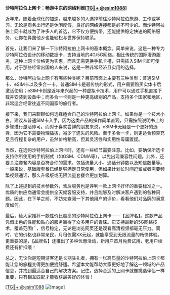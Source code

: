**沙特阿拉伯上网卡：畅游中东的网络利器[[TG💪+ @esim1088](https://t.me/s/esim1088)]**

近年来，随着全球化的加速，越来越多的人选择前往沙特阿拉伯旅游、工作或学习。无论是商务出行还是休闲度假，良好的网络连接都是必不可少的。而沙特阿拉伯上网卡就成为了许多人的首选，它不仅方便携带，还能提供稳定快速的网络服务，让你在异国他乡也能轻松与世界保持联系。

首先，让我们来了解一下沙特阿拉伯上网卡的基本概念。简单来说，这是一种专为沙特阿拉伯设计的移动数据卡，支持当地的4G/5G网络。相比传统的国际漫游服务，这种上网卡价格更为实惠，而且无需更换手机卡槽，只需插入SIM卡即可使用。对于那些经常出国的人来说，这是一种非常经济且实用的选择。

那么，沙特阿拉伯上网卡有哪些种类呢？目前市面上主要有三种类型：普通SIM卡、eSIM卡以及多合一卡。普通SIM卡是最传统的形式，用户需要购买实体卡后激活使用；eSIM卡则是近年来兴起的一种虚拟卡技术，用户可以通过手机直接下载并安装到设备中；而多合一卡则是一种更高级别的产品，支持多个国家和地区，非常适合经常往返不同国家的旅行者。

接下来，我们来聊聊如何选择适合自己的沙特阿拉伯上网卡。如果你是一个技术小白，建议从普通SIM卡入手，因为这类产品的操作简单直观，只需按照说明书上的步骤进行激活即可。而对于喜欢尝鲜的朋友来说，eSIM卡无疑是一个更好的选择，因为它不需要物理插拔，减少了遗失的风险。至于多合一卡，则更适合预算充足且行程复杂的用户，虽然价格稍高，但其灵活性和实用性毋庸置疑。

当然，在选购沙特阿拉伯上网卡时，还有一些细节需要注意。比如，要确保所选卡支持你所使用的手机制式（如GSM、CDMA等），以免出现兼容性问题。此外，还要关注套餐内容是否符合你的需求，包括流量大小、通话分钟数以及短信数量等。一般来说，基础版套餐已经足够满足日常使用，但如果计划长时间逗留或者需要频繁视频通话，那么升级版或无限流量套餐会更加划算。

除了上述提到的技术参数外，售后服务也是评判一款上网卡好坏的重要标准之一。优质的供应商通常会提供全天候客服支持，并且能够及时解决客户遇到的各种问题。因此，在下单之前，不妨先查阅一下其他用户的评价，看看他们对品牌的满意度如何。

最后，给大家推荐一款性价比超高的沙特阿拉伯上网卡——【品牌名】。这款产品凭借出色的性能和贴心的服务赢得了众多用户的青睐。它支持最新的5G网络技术，覆盖范围广，信号稳定，无论是浏览网页还是观看高清视频都毫无压力。同时，它的价格也非常亲民，月租仅需XX元起，就能享受到无限流量的畅快体验。更重要的是，【品牌名】还推出了多种优惠活动，新用户首月免费试用，老用户续费还有折扣哦！

总之，无论你是短期游客还是长期驻扎者，拥有一张高质量的沙特阿拉伯上网卡都能让您的旅程变得更加便捷舒适。希望本文能帮助大家更好地了解这一领域的产品信息，并找到最适合自己的解决方案。记住，选择合适的上网卡就像挑选伴侣一样重要，只有相互匹配才能收获最美好的体验！

[[TG💪+ @esim1088](https://t.me/s/esim1088) ![Image](https://i.postimg.cc/4NQfJmqS/Snipaste-2025-05-13-00-14-12.png)]